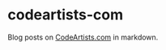 codeartists-com
===============

Blog posts on [CodeArtists.com](http://codeartists.com) in markdown.